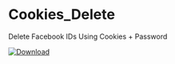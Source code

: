# Cookies_Delete
Delete Facebook IDs Using Cookies + Password

[![Download](https://custom-icon-badges.herokuapp.com/badge/-Download-green?style=for-the-badge-logo=download&logoColor=red "Download")](https://github.com/Mr-Beta-Version/D-Plus_FB/releases/download/)

